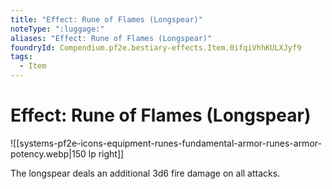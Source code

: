 ```yaml
---
title: "Effect: Rune of Flames (Longspear)"
noteType: ":luggage:"
aliases: "Effect: Rune of Flames (Longspear)"
foundryId: Compendium.pf2e.bestiary-effects.Item.0ifqiVhhKULXJyf9
tags:
  - Item
---
```


# Effect: Rune of Flames (Longspear)
![[systems-pf2e-icons-equipment-runes-fundamental-armor-runes-armor-potency.webp|150 lp right]]

The longspear deals an additional 3d6 fire damage on all attacks.
